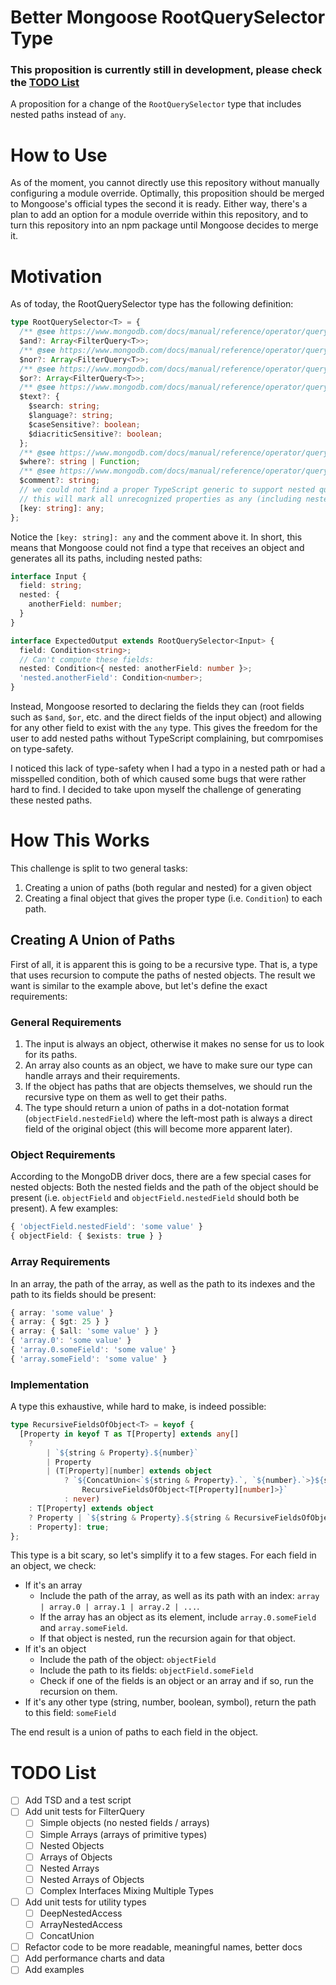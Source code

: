 # Better Mongoose RootQuerySelector Type
### This proposition is currently still in development, please check the [TODO List](https://github.com/PCOffline/mongoose-filter-query-poc/tree/main/README.md#todo-list)
A proposition for a change of the `RootQuerySelector` type that includes nested paths instead of `any`.
# How to Use
As of the moment, you cannot directly use this repository without manually configuring a module override. Optimally, this proposition should be merged to Mongoose's official types the second it is ready.
Either way, there's a plan to add an option for a module override within this repository, and to turn this repository into an npm package until Mongoose decides to merge it.

# Motivation
As of today, the RootQuerySelector type has the following definition:
```ts
type RootQuerySelector<T> = {
  /** @see https://www.mongodb.com/docs/manual/reference/operator/query/and/#op._S_and */
  $and?: Array<FilterQuery<T>>;
  /** @see https://www.mongodb.com/docs/manual/reference/operator/query/nor/#op._S_nor */
  $nor?: Array<FilterQuery<T>>;
  /** @see https://www.mongodb.com/docs/manual/reference/operator/query/or/#op._S_or */
  $or?: Array<FilterQuery<T>>;
  /** @see https://www.mongodb.com/docs/manual/reference/operator/query/text */
  $text?: {
    $search: string;
    $language?: string;
    $caseSensitive?: boolean;
    $diacriticSensitive?: boolean;
  };
  /** @see https://www.mongodb.com/docs/manual/reference/operator/query/where/#op._S_where */
  $where?: string | Function;
  /** @see https://www.mongodb.com/docs/manual/reference/operator/query/comment/#op._S_comment */
  $comment?: string;
  // we could not find a proper TypeScript generic to support nested queries e.g. 'user.friends.name'
  // this will mark all unrecognized properties as any (including nested queries)
  [key: string]: any;
};
```

Notice the `[key: string]: any` and the comment above it. In short, this means that Mongoose could not find a type that receives an object and generates all its paths, including nested paths:
```ts
interface Input {
  field: string;
  nested: {
    anotherField: number;
  }
}

interface ExpectedOutput extends RootQuerySelector<Input> {
  field: Condition<string>;
  // Can't compute these fields:
  nested: Condition<{ nested: anotherField: number }>;
  'nested.anotherField': Condition<number>;
}
```

Instead, Mongoose resorted to declaring the fields they can (root fields such as `$and`, `$or`, etc. and the direct fields of the input object) and allowing for any other field to exist with the `any` type. This gives the freedom for the user to add nested paths without TypeScript complaining, but comrpomises on type-safety.

I noticed this lack of type-safety when I had a typo in a nested path or had a misspelled condition, both of which caused some bugs that were rather hard to find. I decided to take upon myself the challenge of generating these nested paths.

# How This Works
This challenge is split to two general tasks:
1. Creating a union of paths (both regular and nested) for a given object
2. Creating a final object that gives the proper type (i.e. `Condition`) to each path.

## Creating A Union of Paths
First of all, it is apparent this is going to be a recursive type. That is, a type that uses recursion to compute the paths of nested objects.
The result we want is similar to the example above, but let's define the exact requirements:

### General Requirements
1. The input is always an object, otherwise it makes no sense for us to look for its paths.
2. An array also counts as an object, we have to make sure our type can handle arrays and their requirements.
3. If the object has paths that are objects themselves, we should run the recursive type on them as well to get their paths.
4. The type should return a union of paths in a dot-notation format (`objectField.nestedField`) where the left-most path is always a direct field of the original object (this will become more apparent later).

### Object Requirements
According to the MongoDB driver docs, there are a few special cases for nested objects:
Both the nested fields and the path of the object should be present (i.e. `objectField` and `objectField.nestedField` should both be present).
A few examples:
```ts
{ 'objectField.nestedField': 'some value' }
{ objectField: { $exists: true } }
```

### Array Requirements
In an array, the path of the array, as well as the path to its indexes and the path to its fields should be present:
```ts
{ array: 'some value' }
{ array: { $gt: 25 } }
{ array: { $all: 'some value' } }
{ 'array.0': 'some value' }
{ 'array.0.someField': 'some value' }
{ 'array.someField': 'some value' }
```

### Implementation
A type this exhaustive, while hard to make, is indeed possible:
```ts
type RecursiveFieldsOfObject<T> = keyof {
  [Property in keyof T as T[Property] extends any[]
    ?
        | `${string & Property}.${number}`
        | Property
        | (T[Property][number] extends object
            ? `${ConcatUnion<`${string & Property}.`, `${number}.`>}${string &
                RecursiveFieldsOfObject<T[Property][number]>}`
            : never)
    : T[Property] extends object
    ? Property | `${string & Property}.${string & RecursiveFieldsOfObject<T[Property]>}`
    : Property]: true;
};
```

This type is a bit scary, so let's simplify it to a few stages.
For each field in an object, we check:
- If it's an array
  - Include the path of the array, as well as its path with an index: `array | array.0 | array.1 | array.2 | ...`.
  - If the array has an object as its element, include `array.0.someField` and `array.someField`.
  - If that object is nested, run the recursion again for that object.
- If it's an object
  - Include the path of the object: `objectField`
  - Include the path to its fields: `objectField.someField`
  - Check if one of the fields is an object or an array and if so, run the recursion on them.
- If it's any other type (string, number, boolean, symbol), return the path to this field: `someField`

The end result is a union of paths to each field in the object.

# TODO List
- [ ] Add TSD and a test script
- [ ] Add unit tests for FilterQuery
  - [ ] Simple objects (no nested fields / arrays)
  - [ ] Simple Arrays (arrays of primitive types)
  - [ ] Nested Objects
  - [ ] Arrays of Objects
  - [ ] Nested Arrays
  - [ ] Nested Arrays of Objects
  - [ ] Complex Interfaces Mixing Multiple Types
- [ ] Add unit tests for utility types
  - [ ] DeepNestedAccess
  - [ ] ArrayNestedAccess
  - [ ] ConcatUnion
- [ ] Refactor code to be more readable, meaningful names, better docs
- [ ] Add performance charts and data
- [ ] Add examples
